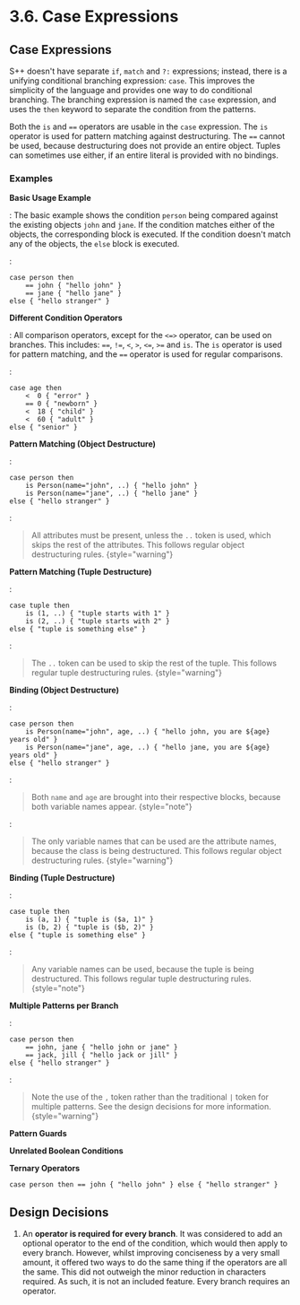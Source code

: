 # 3.6. Case Expressions

<primary-label ref="header-label"/>

<secondary-label ref="doc-wip"/>

## Case Expressions

S++ doesn't have separate `if`, `match` and `?:` expressions; instead, there is a unifying conditional branching
expression: `case`. This improves the simplicity of the language and provides one way to do conditional branching. The
branching expression is named the `case` expression, and uses the `then` keyword to separate the condition from the
patterns.

Both the `is` and `==` operators are usable in the `case` expression. The `is` operator is used for pattern matching
against destructuring. The `==` cannot be used, because destructuring does not provide an entire object. Tuples can
sometimes use either, if an entire literal is provided with no bindings.

### Examples

**Basic Usage Example**

:
The basic example shows the condition `person` being compared against the existing objects `john` and `jane`. If the
condition matches either of the objects, the corresponding block is executed. If the condition doesn't match any of the
objects, the `else` block is executed.

:
```
case person then
    == john { "hello john" }
    == jane { "hello jane" }
else { "hello stranger" }
```

**Different Condition Operators**

:
All comparison operators, except for the `<=>` operator, can be used on branches. This includes: `==`, `!=`, `<`, `>`, `<=`,
`>=` and `is`. The `is` operator is used for pattern matching, and the `==` operator is used for regular comparisons.

:
```
case age then
    <  0 { "error" }
    == 0 { "newborn" }
    <  18 { "child" }
    <  60 { "adult" }
else { "senior" }
```

**Pattern Matching (Object Destructure)**

:
```
case person then
    is Person(name="john", ..) { "hello john" }
    is Person(name="jane", ..) { "hello jane" }
else { "hello stranger" }
```

:
> All attributes must be present, unless the `..` token is used, which skips the rest of the attributes. This follows regular object destructuring rules.
{style="warning"}

**Pattern Matching (Tuple Destructure)**

:
```
case tuple then
    is (1, ..) { "tuple starts with 1" }
    is (2, ..) { "tuple starts with 2" }
else { "tuple is something else" }
```

:
> The `..` token can be used to skip the rest of the tuple. This follows regular tuple destructuring rules.
{style="warning"}

**Binding (Object Destructure)**

:
```
case person then
    is Person(name="john", age, ..) { "hello john, you are ${age} years old" }
    is Person(name="jane", age, ..) { "hello jane, you are ${age} years old" }
else { "hello stranger" }
```

:
> Both `name` and `age` are brought into their respective blocks, because both variable names appear.
{style="note"}

:
> The only variable names that can be used are the attribute names, because the class is being destructured. This follows regular object destructuring rules.
{style="warning"}

**Binding (Tuple Destructure)**

:
```
case tuple then
    is (a, 1) { "tuple is ($a, 1)" }
    is (b, 2) { "tuple is ($b, 2)" }
else { "tuple is something else" }
```

:
> Any variable names can be used, because the tuple is being destructured. This follows regular tuple destructuring rules.
{style="note"}

**Multiple Patterns per Branch**

:
```
case person then
    == john, jane { "hello john or jane" }
    == jack, jill { "hello jack or jill" }
else { "hello stranger" }
```

:
> Note the use of the `,` token rather than the traditional `|` token for multiple patterns. See the design decisions for more information.
{style="warning"}


**Pattern Guards**

**Unrelated Boolean Conditions**

**Ternary Operators**

```
case person then == john { "hello john" } else { "hello stranger" }
```


## Design Decisions

1. An **operator is required for every branch**. It was considered to add an optional operator to the end of the
   condition, which would then apply to every branch. However, whilst improving conciseness by a very small amount, it
   offered two ways to do the same thing if the operators are all the same. This did not outweigh the minor reduction in
   characters required. As such, it is not an included feature. Every branch requires an operator.
